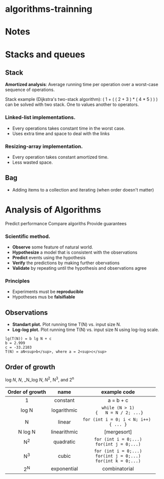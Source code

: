 # algorithms-trainning

# Notes

# Stacks and queues

## Stack

**Amortized analysis**: Average running time per operation over a worst-case sequence of operations.

Stack example (Dijkstra's two-stack algorithm):
( 1 + ( ( 2 + 3 ) * ( 4 * 5 ) ) )
can be solved with two stack. One to values another to operators.


### Linked-list implementations.
* Every operations takes constant time in the worst case.
* Uses extra time and space to deal with the links

### Resizing-array implementation.
* Every operation takes constant amortized time.
* Less wasted space.

## Bag
* Adding items to a collection and iterating (when order doesn't matter)


# Analysis of Algorithms

Predict performance
Compare algoriths
Provide guarantees

### Scientific method.
* **Observe** some feature of natural world.
* **Hypothesize** a model that is consistent with the observations
* **Predict** events using the hypothesis
* **Verify** the predictions by making further obervations
* **Validate** by repeating until the hypothesis and observations agree

### Principles
* Experiments must be **reproducible**
* Hypotheses mus be **falsifiable**

## Observations

* **Standart plot.** Plot running time T(N) vs. input size N.
* **Log-log plot.** Plot running time T(N) vs. input size N using log-log scale.
```
lg(T(N)) = b lg N + c
b = 2.999
c = -33.2103
T(N) = aN<sup>b</sup>, where a = 2<sup>c</sup>
```

## Order of growth

log _N_, _N_, _N_log _N_, _N_<sup>2</sup>, N<sup>3</sup>, and 2<sup>n</sup>


| Order of growth| name          | example code                                          |
|:--------------:|:-------------:|:-----------------------------------------------------:|
| 1              | constant      | a = b + c                                             |
| log N          | logarithmic   |  ``` while (N > 1) ```</br>``` {   N = N / 2; ...}``` |
| N              | linear        | ```for (int i = 0; i < N; i++) ```</br>``` { ... } ```|
| N log N        | linearithmic  |  [mergesort]                                          |
| N<sup>2</sup>  | quadratic     |```for (int i = 0;...)```</br>  ```for(int j = 0;...)```|
| N<sup>3</sup>  | cubic         |```for (int i = 0;...)```</br>  ```for(int j = 0;...)```</br>    ```for(int k = 0;...)```|
| 2<sup>N</sup>  | exponential   | combinatorial                                                                           |





